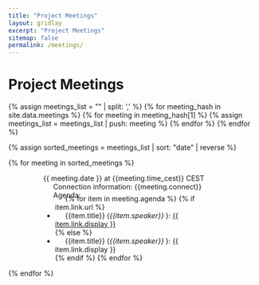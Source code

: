 ```yaml
---
title: "Project Meetings"
layout: gridlay
excerpt: "Project Meetings"
sitemap: false
permalink: /meetings/
---
```




# Project Meetings
{% assign meetings_list = "" | split: ',' %}
{% for meeting_hash in site.data.meetings %}
{% for meeting in meeting_hash[1] %}
{% assign meetings_list = meetings_list | push: meeting %}
{% endfor %}
{% endfor %}

{% assign sorted_meetings = meetings_list | sort: "date" | reverse %}

{% for meeting in sorted_meetings %}
<div class="well" style="padding-left: 70px; padding-right: 70px">
  <pubtit id={{meeting.label}}>{{ meeting.date }} at {{meeting.time_cest}} CEST</pubtit>
<div style="text-indent: 20px;">
  Connection information: {{meeting.connect}} <br />
 </div>
<div style="text-indent: 20px;">
  Agenda:
<ul style="margin-top:-10px;">
  {% for item in meeting.agenda %}
  {% if item.link.url %}
  <li> {{item.title}} (<em>{{item.speaker}} </em>): <a href="{{item.link.url}}">{{ item.link.display }}</a> </li>
  {% else %}
  <li> {{item.title}} (<em>{{item.speaker}} </em>): {{ item.link.display }} </li>
  {% endif %}
  {% endfor %}
</ul>

 </div>
 </div>
{% endfor %} 
